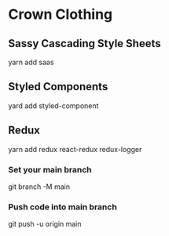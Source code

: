 # Crown Clothing

## Sassy Cascading Style Sheets

yarn add saas

## Styled Components

yard add styled-component

## Redux

yarn add redux react-redux redux-logger

### Set your main branch

git branch -M main

### Push code into main branch

git push -u origin main
